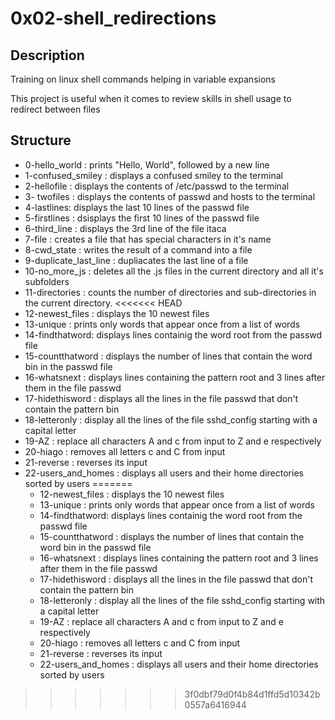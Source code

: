 # 0x02-shell_redirections

## Description
  Training on linux shell commands helping in  variable expansions

  This project is useful when it comes to review skills in shell usage to redirect between files 

## Structure
 *  0-hello_world : prints "Hello, World", followed by a new line
 *  1-confused_smiley : displays a confused smiley to the terminal
 *  2-hellofile : displays the contents of /etc/passwd to the terminal
 *  3- twofiles : displays the contents of passwd and hosts to the terminal
 *  4-lastlines: displays the last 10 lines of the passwd file
 *  5-firstlines : dsisplays the first 10 lines of the passwd file
 *  6-third_line : displays the 3rd line of the file itaca
 *  7-file : creates a file that has special characters in it's name
 *  8-cwd_state : writes the result of a command into a file
 *  9-duplicate_last_line : dupliacates the last line of a file
 *  10-no_more_js : deletes all the .js files in the current directory and all it's subfolders
 *  11-directories : counts the number of directories and sub-directories in the current directory.
<<<<<<< HEAD
 * 12-newest_files : displays the 10 newest files
 * 13-unique : prints only words that appear once from a list of words
 * 14-findthatword: displays lines containig the word root from the passwd file
 * 15-countthatword : displays the number of lines that contain the word bin in the passwd file
 * 16-whatsnext : displays lines containing the pattern root and 3 lines after them in the file passwd
 * 17-hidethisword : displays all the lines in the file passwd that don't contain the pattern bin 
 * 18-letteronly : display all the lines of the file sshd_config starting with a capital letter 
 * 19-AZ : replace all characters A and c from input to Z and e respectively
 * 20-hiago : removes all letters c and C from input
 * 21-reverse : reverses its input
 * 22-users_and_homes : displays all users and their home directories sorted by users
=======
    * 12-newest_files : displays the 10 newest files
    * 13-unique : prints only words that appear once from a list of words
    * 14-findthatword: displays lines containig the word root from the passwd file
    * 15-countthatword : displays the number of lines that contain the word bin in the passwd file
    * 16-whatsnext : displays lines containing the pattern root and 3 lines after them in the file passwd
    * 17-hidethisword : displays all the lines in the file passwd that don't contain the pattern bin 
    * 18-letteronly : display all the lines of the file sshd_config starting with a capital letter 
    * 19-AZ : replace all characters A and c from input to Z and e respectively
    * 20-hiago : removes all letters c and C from input
    * 21-reverse : reverses its input
    * 22-users_and_homes : displays all users and their home directories sorted by users
>>>>>>> 3f0dbf79d0f4b84d1ffd5d10342b0557a6416944

